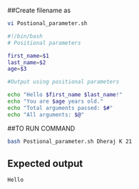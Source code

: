 ##Create filename as
```bash
vi Postional_parameter.sh
```



```bash 
#!/bin/bash
# Positional parameters

first_name=$1
last_name=$2
age=$3

#Output using positional parameters

echo "Hello $first_name $last_name!"
echo "You are $age years old."
echo "Total arguments passed: $#"
echo "All arguments: $@"
``` 


##TO RUN COMMAND
```bash
bash Postional_parameter.sh Dheraj K 21
```


## Expected output
```bash
Hello
```
